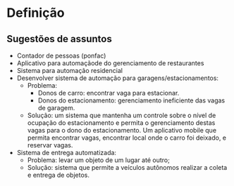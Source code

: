 # Definição

## Sugestões de assuntos

* Contador de pessoas (ponfac)
* Aplicativo para automaçãode do gerenciamento de restaurantes
* Sistema para automação residencial
* Desenvolver sistema de automação para garagens/estacionamentos:
    * Problema:
        * Donos de carro: encontrar vaga para estacionar.
        * Donos do estacionamento: gerenciamento ineficiente das vagas de garagem.
    * Solução: um sistema que mantenha um controle sobre o nível de ocupação do estacionamento e permita o gerenciamento destas vagas para o dono do estacionamento. Um aplicativo mobile que permita encontrar vagas, encontrar local onde o carro foi deixado, e reservar vagas.
* Sistema de entrega automatizada:
    * Problema: levar um objeto de um lugar até outro;
    * Solução: sistema que permite a veículos autônomos realizar a coleta e entrega de objetos.

